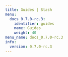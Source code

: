 ```yaml
---
title: Guides | Stash
menu:
  docs_0.7.0-rc.3:
    identifier: guides
    name: Guides
    weight: 40
menu_name: docs_0.7.0-rc.3
info:
  version: 0.7.0-rc.3
---
```


